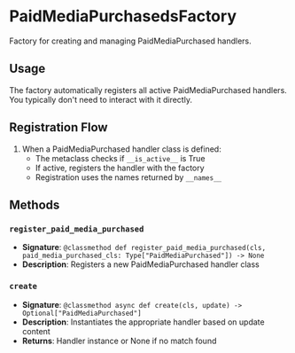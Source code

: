 # PaidMediaPurchasedsFactory

Factory for creating and managing PaidMediaPurchased handlers.

## Usage

The factory automatically registers all active PaidMediaPurchased handlers. 
You typically don't need to interact with it directly.

## Registration Flow

1. When a PaidMediaPurchased handler class is defined:
   - The metaclass checks if `__is_active__` is True
   - If active, registers the handler with the factory
   - Registration uses the names returned by `__names__`

## Methods

### `register_paid_media_purchased`
- **Signature**: `@classmethod def register_paid_media_purchased(cls, paid_media_purchased_cls: Type["PaidMediaPurchased"]) -> None`
- **Description**: Registers a new PaidMediaPurchased handler class

### `create`
- **Signature**: `@classmethod async def create(cls, update) -> Optional["PaidMediaPurchased"]`
- **Description**: Instantiates the appropriate handler based on update content
- **Returns**: Handler instance or None if no match found
